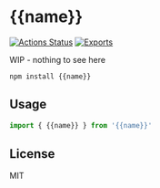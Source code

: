 # {{name}}
[![Actions Status](https://github.com/bcomnes/{{name}}/workflows/tests/badge.svg)](https://github.com/bcomnes/{{name}}/actions)
[![Exports](https://img.shields.io/badge/exports-esm-blue)](https://github.com/standard-things/esm)

WIP - nothing to see here

```
npm install {{name}}
```

## Usage

``` js
import { {{name}} } from '{{name}}'
```

## License

MIT
